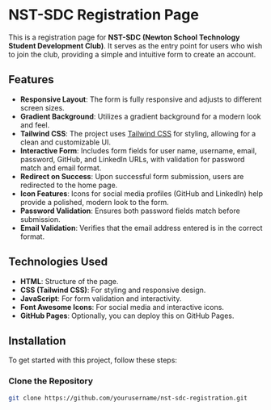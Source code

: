 # NST-SDC Registration Page

This is a registration page for **NST-SDC (Newton School Technology Student Development Club)**. It serves as the entry point for users who wish to join the club, providing a simple and intuitive form to create an account.

## Features

- **Responsive Layout**: The form is fully responsive and adjusts to different screen sizes.
- **Gradient Background**: Utilizes a gradient background for a modern look and feel.
- **Tailwind CSS**: The project uses [Tailwind CSS](https://tailwindcss.com/) for styling, allowing for a clean and customizable UI.
- **Interactive Form**: Includes form fields for user name, username, email, password, GitHub, and LinkedIn URLs, with validation for password match and email format.
- **Redirect on Success**: Upon successful form submission, users are redirected to the home page.
- **Icon Features**: Icons for social media profiles (GitHub and LinkedIn) help provide a polished, modern look to the form.
- **Password Validation**: Ensures both password fields match before submission.
- **Email Validation**: Verifies that the email address entered is in the correct format.

## Technologies Used

- **HTML**: Structure of the page.
- **CSS (Tailwind CSS)**: For styling and responsive design.
- **JavaScript**: For form validation and interactivity.
- **Font Awesome Icons**: For social media and interactive icons.
- **GitHub Pages**: Optionally, you can deploy this on GitHub Pages.

## Installation

To get started with this project, follow these steps:

### Clone the Repository

```bash
git clone https://github.com/yourusername/nst-sdc-registration.git
